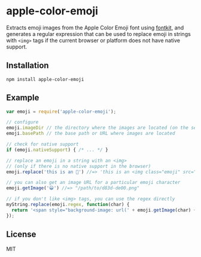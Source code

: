 # apple-color-emoji

Extracts emoji images from the Apple Color Emoji font using [fontkit](http://github.com/devongovett/fontkit), 
and generates a regular expression that can be used to replace emoji in strings with `<img>` tags if 
the current browser or platform does not have native support.

## Installation

    npm install apple-color-emoji

## Example

```javascript
var emoji = require('apple-color-emoji');

// configure
emoji.imageDir // the directory where the images are located (on the server)
emoji.basePath // the base path or URL where images are located

// check for native support
if (emoji.nativeSupport) { /* ... */ }

// replace an emoji in a string with an <img>
// (only if there is no native support in the browser)
emoji.replace('this is an 🍎') //=> 'this is an <img class="emoji" src="/path/to/d83c-df4e.png" alt="🍎">'

// you can also get an image URL for a particular emoji character
emoji.getImage('😀') //=> "/path/to/d83d-de00.png"

// if you don't like <img> tags, you can use the regex directly
myString.replace(emoji.regex, function(char) {
  return '<span style="background-image: url(' + emoji.getImage(char) + ')"></span>';
});
```

## License

MIT
